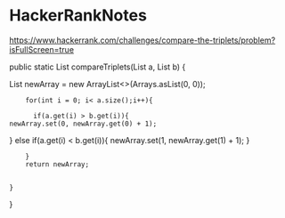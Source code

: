 # HackerRankNotes
https://www.hackerrank.com/challenges/compare-the-triplets/problem?isFullScreen=true

 public static List<Integer> compareTriplets(List<Integer> a, List<Integer> b) { 
        
List<Integer> newArray = new ArrayList<>(Arrays.asList(0, 0));
      
        for(int i = 0; i< a.size();i++){
            
          if(a.get(i) > b.get(i)){
    newArray.set(0, newArray.get(0) + 1);
} else if(a.get(i) < b.get(i)){
    newArray.set(1, newArray.get(1) + 1); 
}

            
        }
        return newArray;
        

    }

}
